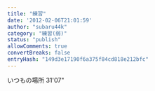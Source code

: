 ```yaml
---
title: "練習"
date: '2012-02-06T21:01:59'
author: "subaru44k"
category: "練習(弱)"
status: "publish"
allowComments: true
convertBreaks: false
entryHash: "149d3e17190f6a375f84cd818e212bfc"
---
```

いつもの場所
31'07"
